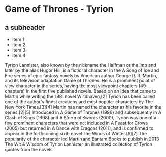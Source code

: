 # Game of Thrones - Tyrion
## a subheader

* item 1
* item 2
* item 3
* item 4

Tyrion Lannister, also known by the nickname the Halfman or the Imp and later by the alias Hugor Hill, is a fictional character in the A Song of Ice and Fire series of epic fantasy novels by American author George R. R. Martin, and its television adaptation Game of Thrones. He is a prominent point of view character in the series, having the most viewpoint chapters (49 chapters) in the first five published novels. Based on an idea that came to Martin while writing the 1981 novel Windhaven,[2] Tyrion has been called one of the author's finest creations and most popular characters by The New York Times.[3][4] Martin has named the character as his favorite in the series.[2][5]
Introduced in A Game of Thrones (1996) and subsequently in A Clash of Kings (1998) and A Storm of Swords (2000), Tyrion was one of a few prominent characters that were not included in A Feast for Crows (2005) but returned in A Dance with Dragons (2011), and is confirmed to appear in the forthcoming sixth novel The Winds of Winter.[6][7] The popularity of the character led Martin and Bantam Books to publish in 2013 The Wit & Wisdom of Tyrion Lannister, an illustrated collection of Tyrion quotes from the novels

